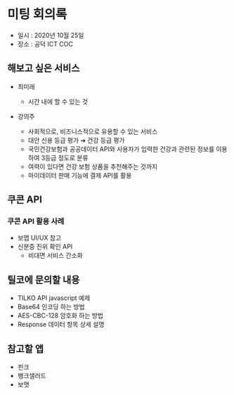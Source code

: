 # 미팅 회의록

* 일시 : 2020년 10월 25일
* 장소 : 공덕 ICT COC

## 해보고 싶은 서비스

* 최미래
  * 시간 내에 할 수 있는 것
  
* 강의주
  * 사회적으로, 비즈니스적으로 유용할 수 있는 서비스
  * 대안 신용 등급 평가 ➔ 건강 등급 평가
  * 국민건강보험과 공공데이터 API와 사용자가 입력한 건강과 관련된 정보를 이용하여 3등급 정도로 분류
  * 여력이 있다면 건강 보험 상품을 추천해주는 것까지
  * 마이데이터 판매 기능에 결제 API를 활용
  
## 쿠콘 API

### 쿠콘 API 활용 사례

* 보맵 UI/UX 참고
* 신분증 진위 확인 API
  * 비대면 서비스 간소화

## 틸코에 문의할 내용

* TILKO API javascript 예제
* Base64 인코딩 하는 방법
* AES-CBC-128 암호화 하는 방법
* Response 데이터 항목 상세 설명

## 참고할 앱

* 핀크
* 뱅크샐러드
* 보맷
